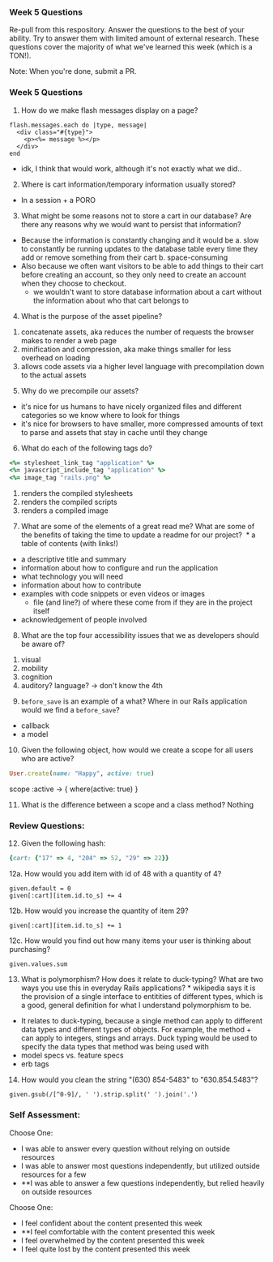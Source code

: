 ### Week 5 Questions

Re-pull from this respository. Answer the questions to the best of your ability. Try to answer them with limited amount of external research. These questions cover the majority of what we've learned this week (which is a TON!). 

Note: When you're done, submit a PR. 

### Week 5 Questions
1. How do we make flash messages display on a page?
```
flash.messages.each do |type, message|
  <div class="#{type}">
    <p><%= message %></p>
  </div>
end
```

* idk, I think that would work, although it's not exactly what we did..

2. Where is cart information/temporary information usually stored?
* In a session + a PORO

3. What might be some reasons not to store a cart in our database? Are there any reasons why we would want to persist that information?
* Because the information is constantly changing and it would be 
  a. slow to constantly be running updates to the database table every time they add or remove something from their cart
  b. space-consuming
* Also because we often want visitors to be able to add things to their cart before creating an account, so they only need to create an account when they choose to checkout.
  * we wouldn't want to store database information about a cart without the information about who that cart belongs to
  
4. What is the purpose of the asset pipeline?
  1) concatenate assets, aka reduces the number of requests the browser makes to render a web page
  2) minification and compression, aka make things smaller for less overhead on loading
  3) allows code assets via a higher level language with precompilation down to the actual assets

5. Why do we precompile our assets?
* it's nice for us humans to have nicely organized files and different categories so we know where to look for things
* it's nice for browsers to have smaller, more compressed amounts of text to parse and assets that stay in cache until they change

6. What do each of the following tags do?

```ruby 
<%= stylesheet_link_tag "application" %>
<%= javascript_include_tag "application" %>
<%= image_tag "rails.png" %>
```
  1) renders the compiled stylesheets
  2) renders the compiled scripts
  3) renders a compiled image 
  
7. What are some of the elements of a great read me? What are some of the benefits of taking the time to update a readme for our project?
  * a table of contents (with links!)
  * a descriptive title and summary
  * information about how to configure and run the application
  * what technology you will need
  * information about how to contribute
  * examples with code snippets or even videos or images
    * file (and line?) of where these come from if they are in the project itself
  * acknowledgement of people involved

8. What are the top four accessibility issues that we as developers should be aware of?
1) visual
2) mobility
3) cognition
4) auditory? language? -> don't know the 4th

9. `before_save` is an example of a what? Where in our Rails application would we find a `before_save`?
* callback
* a model

10. Given the following object, how would we create a scope for all users who are active?

```ruby 
User.create(name: "Happy", active: true)
```
scope :active -> { where(active: true) }

11. What is the difference between a scope and a class method?
Nothing

### Review Questions:  
12. Given the following hash:  

```ruby
{cart: {"17" => 4, "204" => 52, "29" => 22}}
```

  12a. How would you add item with id of 48 with a quantity of 4?  
  
  ```
  given.default = 0
  given[:cart][item.id.to_s] += 4
  ```
  
  12b. How would you increase the quantity of item 29?  
  
  ```
  given[:cart][item.id.to_s] += 1
  ```
  12c. How would you find out how many items your user is thinking about purchasing?   
  ```
  given.values.sum
  ```
  
13. What is polymorphism? How does it relate to duck-typing? What are two ways you use this in everyday Rails applications?  * wikipedia says it is the provision of a single interface to entitities of different types, which is a good, general definition for what I understand polymorphism to be.
* It relates to duck-typing, because a single method can apply to different data types and different types of objects. For example, the method + can apply to integers, stings and arrays. Duck typing would be used to specify the data types that method was being used with
* model specs vs. feature specs 
* erb tags

14. How would you clean the string "(630) 854-5483" to "630.854.5483"?  
```
given.gsub(/[^0-9]/, ' ').strip.split(' ').join('.')
```

### Self Assessment:
Choose One:
* I was able to answer every question without relying on outside resources
* I was able to answer most questions independently, but utilized outside resources for a few
* **I was able to answer a few questions independently, but relied heavily on outside resources 

Choose One:
* I feel confident about the content presented this week
* **I feel comfortable with the content presented this week
* I feel overwhelmed by the content presented this week
* I feel quite lost by the content presented this week
